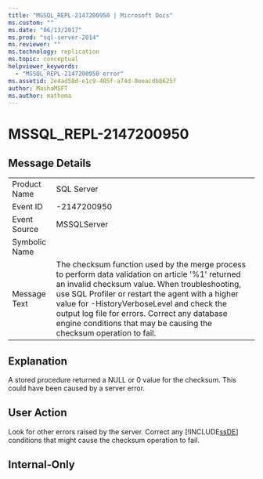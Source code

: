 ```yaml
---
title: "MSSQL_REPL-2147200950 | Microsoft Docs"
ms.custom: ""
ms.date: "06/13/2017"
ms.prod: "sql-server-2014"
ms.reviewer: ""
ms.technology: replication
ms.topic: conceptual
helpviewer_keywords: 
  - "MSSQL_REPL-2147200950 error"
ms.assetid: 2e4ad58d-e1c9-405f-a74d-0eeacdb8625f
author: MashaMSFT
ms.author: mathoma
---
```

# MSSQL_REPL-2147200950
    
## Message Details  
  
|||  
|-|-|  
|Product Name|SQL Server|  
|Event ID|-2147200950|  
|Event Source|MSSQLServer|  
|Symbolic Name||  
|Message Text|The checksum function used by the merge process to perform data validation on article '%1' returned an invalid checksum value. When troubleshooting, use SQL Profiler or restart the agent with a higher value for -HistoryVerboseLevel and check the output log file for errors. Correct any database engine conditions that may be causing the checksum operation to fail.|  
  
## Explanation  
 A stored procedure returned a NULL or 0 value for the checksum. This could have been caused by a server error.  
  
## User Action  
 Look for other errors raised by the server. Correct any [!INCLUDE[ssDE](../../includes/ssde-md.md)] conditions that might cause the checksum operation to fail.  
  
## Internal-Only  
  
